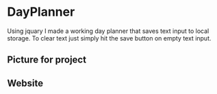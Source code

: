 # DayPlanner
Using jquary I made a working day planner that saves text input to local storage. To clear text just simply hit the save button on empty text input. 

## Picture for project

## Website